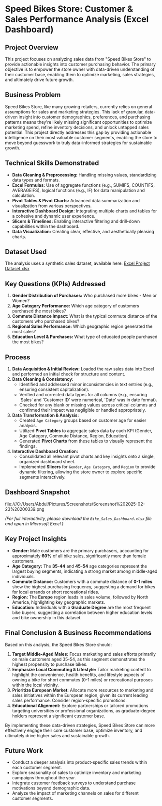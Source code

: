 # Speed Bikes Store: Customer & Sales Performance Analysis (Excel Dashboard)



## Project Overview

This project focuses on analyzing sales data from "Speed Bikes Store" to provide actionable insights into customer purchasing behavior. The primary objective is to empower the store owner with data-driven understanding of their customer base, enabling them to optimize marketing, sales strategies, and ultimately drive future growth.

## Business Problem

Speed Bikes Store, like many growing retailers, currently relies on general assumptions for sales and marketing strategies. This lack of granular, data-driven insight into customer demographics, preferences, and purchasing patterns means they're likely missing significant opportunities to optimize marketing spend, refine inventory decisions, and unlock untapped sales potential. This project directly addresses this gap by providing actionable intelligence on their most valuable customer segments, enabling the store to move beyond guesswork to truly data-informed strategies for sustainable growth.

## Technical Skills Demonstrated

* **Data Cleaning & Preprocessing:** Handling missing values, standardizing data types and formats.
* **Excel Formulas:** Use of aggregate functions (e.g., SUMIFS, COUNTIFS, AVERAGEIFS), logical functions (e.g., IF) for data manipulation and calculation.
* **Pivot Tables & Pivot Charts:** Advanced data summarization and visualization from various perspectives.
* **Interactive Dashboard Design:** Integrating multiple charts and tables for a cohesive and dynamic user experience.
* **Slicers & Timelines:** Enabling interactive filtering and drill-down capabilities within the dashboard.
* **Data Visualization:** Creating clear, effective, and aesthetically pleasing charts.

## Dataset Used

The analysis uses a synthetic sales dataset, available here:
[Excel Project Dataset.xlsx](https://github.com/Fareeth6272/Data-Analytics-Portfolio/blob/main/Excel%20Project%20Dataset.xlsx)

## Key Questions (KPIs) Addressed

1.  **Gender Distribution of Purchases:** Who purchased more bikes - Men or Women?
2.  **Age Category Performance:** Which age category of customers purchased the most bikes?
3.  **Commute Distance Impact:** What is the typical commute distance of the customers who purchased bikes?
4.  **Regional Sales Performance:** Which geographic region generated the most sales?
5.  **Education Level & Purchases:** What type of educated people purchased the most bikes?

## Process

1.  **Data Acquisition & Initial Review:** Loaded the raw sales data into Excel and performed an initial check for structure and content.
2.  **Data Cleaning & Consistency:**
    * Identified and addressed minor inconsistencies in text entries (e.g., ensuring consistent capitalization).
    * Verified and corrected data types for all columns (e.g., ensuring 'Sales' and 'Customer ID' were numerical, 'Date' was in date format).
    * Checked for any blank or missing values across critical columns and confirmed their impact was negligible or handled appropriately.
3.  **Data Transformation & Analysis:**
    * Created `Age Category` groups based on customer age for easier analysis.
    * Utilized **Pivot Tables** to aggregate sales data by each KPI (Gender, Age Category, Commute Distance, Region, Education).
    * Generated **Pivot Charts** from these tables to visually represent the findings.
4.  **Interactive Dashboard Creation:**
    * Consolidated all relevant pivot charts and key insights onto a single, organized dashboard sheet.
    * Implemented **Slicers** for `Gender`, `Age Category`, and `Region` to provide dynamic filtering, allowing the store owner to explore specific segments interactively.

## Dashboard Snapshot

file:///C:/Users/Abdul/Pictures/Screenshots/Screenshot%202025-02-23%20200339.png

*(For full interactivity, please download the `Bike_Sales_Dashboard.xlsx` file and open in Microsoft Excel.)*

## Key Project Insights

* **Gender:** Male customers are the primary purchasers, accounting for approximately **60%** of all bike sales, significantly more than female customers.
* **Age Category:** The **35-44** and **45-54** age categories represent the largest buying segments, indicating a strong market among middle-aged individuals.
* **Commute Distance:** Customers with a commute distance of **0-1 miles** show the highest purchasing frequency, suggesting a demand for bikes for local errands or short recreational rides.
* **Region:** The **Europe** region leads in sales volume, followed by North America, highlighting key geographic markets.
* **Education:** Individuals with a **Graduate Degree** are the most frequent bike buyers, suggesting a correlation between higher education levels and bike ownership in this dataset.

## Final Conclusion & Business Recommendations

Based on this analysis, the Speed Bikes Store should:

1.  **Target Middle-Aged Males:** Focus marketing and sales efforts primarily on male customers aged 35-54, as this segment demonstrates the highest propensity to purchase bikes.
2.  **Emphasize Local Commuting & Lifestyle:** Tailor marketing content to highlight the convenience, health benefits, and lifestyle aspects of owning a bike for short commutes (0-1 miles) or recreational purposes within the local vicinity.
3.  **Prioritize European Market:** Allocate more resources to marketing and sales initiatives within the European region, given its current leading sales performance. Consider region-specific promotions.
4.  **Educational Alignment:** Explore partnerships or tailored promotions targeting universities or professional organizations, as graduate-degree holders represent a significant customer base.

By implementing these data-driven strategies, Speed Bikes Store can more effectively engage their core customer base, optimize inventory, and ultimately drive higher sales and sustainable growth.

## Future Work

* Conduct a deeper analysis into product-specific sales trends within each customer segment.
* Explore seasonality of sales to optimize inventory and marketing campaigns throughout the year.
* Integrate customer feedback surveys to understand purchase motivations beyond demographic data.
* Analyze the impact of marketing channels on sales for different customer segments.
